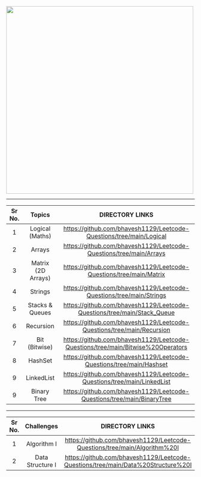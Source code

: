 <a href="https://leetcode.com/bhavesh_1129/">
  <img src="http://terrylu.tech/2021/05/22/leetcode/cover.png" width="500px">
</a>

<hr/>

| Sr No. | Topics | DIRECTORY LINKS |
| :---: | :---: | :-: |
| 1 | Logical (Maths) | https://github.com/bhavesh1129/Leetcode-Questions/tree/main/Logical |
| 2 | Arrays | https://github.com/bhavesh1129/Leetcode-Questions/tree/main/Arrays |
| 3 | Matrix (2D Arrays) | https://github.com/bhavesh1129/Leetcode-Questions/tree/main/Matrix |
| 4 | Strings | https://github.com/bhavesh1129/Leetcode-Questions/tree/main/Strings |
| 5 | Stacks & Queues | https://github.com/bhavesh1129/Leetcode-Questions/tree/main/Stack_Queue |
| 6 | Recursion | https://github.com/bhavesh1129/Leetcode-Questions/tree/main/Recursion |
| 7 | Bit (Bitwise) | https://github.com/bhavesh1129/Leetcode-Questions/tree/main/Bitwise%20Operators |
| 8 | HashSet | https://github.com/bhavesh1129/Leetcode-Questions/tree/main/Hashset |
| 9 | LinkedList | https://github.com/bhavesh1129/Leetcode-Questions/tree/main/LinkedList |
| 9 | Binary Tree | https://github.com/bhavesh1129/Leetcode-Questions/tree/main/BinaryTree |

<hr/>

| Sr No. | Challenges | DIRECTORY LINKS |
| :---: | :---: | :-: |
| 1 | Algorithm I | https://github.com/bhavesh1129/Leetcode-Questions/tree/main/Algorithm%20I |
| 2 | Data Structure I | https://github.com/bhavesh1129/Leetcode-Questions/tree/main/Data%20Structure%20I |
